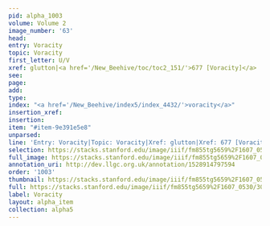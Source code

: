```yaml
---
pid: alpha_1003
volume: Volume 2
image_number: '63'
head: 
entry: Voracity
topic: Voracity
first_letter: U/V
xref: glutton|<a href='/New_Beehive/toc/toc2_151/'>677 [Voracity]</a>
see: 
page: 
add: 
type: 
index: "<a href='/New_Beehive/index5/index_4432/'>voracity</a>"
insertion_xref: 
insertion: 
item: "#item-9e391e5e8"
unparsed: 
line: 'Entry: Voracity|Topic: Voracity|Xref: glutton|Xref: 677 [Voracity]|Index: voracity|#item-9e391e5e8'
selection: https://stacks.stanford.edu/image/iiif/fm855tg5659%2F1607_0530/306,954,3070,401/full/0/default.jpg
full_image: https://stacks.stanford.edu/image/iiif/fm855tg5659%2F1607_0530/full/full/0/default.jpg
annotation_uri: http://dev.llgc.org.uk/annotation/1528914797594
order: '1003'
thumbnail: https://stacks.stanford.edu/image/iiif/fm855tg5659%2F1607_0530/306,954,600,180/250,/0/default.jpg
full: https://stacks.stanford.edu/image/iiif/fm855tg5659%2F1607_0530/306,954,3070,401/full/0/default.jpg
label: Voracity
layout: alpha_item
collection: alpha5
---
```

